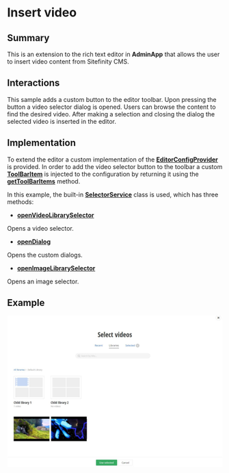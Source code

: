 # Insert video

## Summary

This is an extension to the rich text editor in **AdminApp** that allows the user to insert video content from Sitefinity CMS.

## Interactions

This sample adds a custom button to the editor toolbar. Upon pressing the button a video selector dialog is opened. Users can browse the content to find the desired video. After making a selection and closing the dialog the selected video is inserted in the editor.

## Implementation

To extend the editor a custom implementation of the [**EditorConfigProvider**](http://admin-app-extensions-docs.sitefinity.site/interfaces/editorconfigprovider.html) is provided. In order to add the video selector button to the toolbar a custom [**ToolBarItem**](http://admin-app-extensions-docs.sitefinity.site/interfaces/toolbaritem.html) is injected to the configuration by returning it using the [**getToolBarItems**](http://admin-app-extensions-docs.sitefinity.site/interfaces/editorconfigprovider.html#gettoolbaritems) method.

In this example, the built-in [**SelectorService**](http://admin-app-extensions-docs.sitefinity.site/interfaces/selectorservice.html) class is used, which has three methods:

* [**openVideoLibrarySelector**](http://admin-app-extensions-docs.sitefinity.site/interfaces/selectorservice.html#openvideolibraryselector)

Opens a video selector.

* [**openDialog**](http://admin-app-extensions-docs.sitefinity.site/interfaces/selectorservice.html#opendialog)

Opens the custom dialogs.

* [**openImageLibrarySelector**](http://admin-app-extensions-docs.sitefinity.site/interfaces/selectorservice.html#openimagelibraryselector)

Opens an image selector.

## Example

![Insert video](./../../assets/insert-video.JPG)